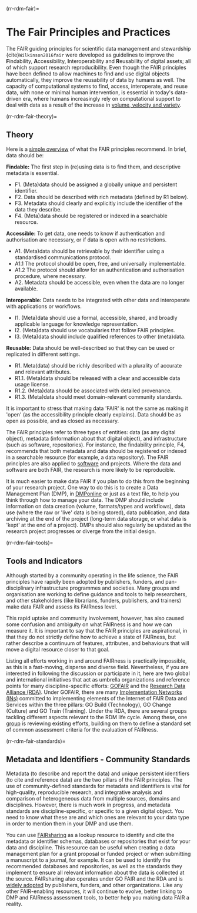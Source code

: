 (rr-rdm-fair)=
# The Fair Principles and Practices

The FAIR guiding principles for scientific data management and stewardship {cite}`Wilkinson2016fair` were developed as guidelines to improve the **F**indability, **A**ccessibility, **I**nteroperability and **R**eusability of digital assets; all of which support research reproducibility. 
Even though the FAIR principles have been defined to allow machines to find and use digital objects automatically, they improve the reusability of data by humans as well.
The capacity of computational systems to find, access, interoperate, and reuse data, with none or minimal human intervention, is essential in today's data-driven era, where humans increasingly rely on computational support to deal with data as a result of the increase in [volume, velocity and
variety](https://www.zdnet.com/article/volume-velocity-and-variety-understanding-the-three-vs-of-big-data/).

(rr-rdm-fair-theory)=
## Theory

Here is a [simple overview](https://www.go-fair.org/fair-principles) of what the FAIR principles recommend. In brief, data should be:

**Findable:** The first step in (re)using data is to find them, and descriptive metadata is essential.

- F1. (Meta)data should be assigned a globally unique and persistent identifier.
- F2. Data should be described with rich metadata (defined by R1 below).
- F3. Metadata should clearly and explicitly include the identifier of the data they describe.
- F4. (Meta)data should be registered or indexed in a searchable resource.

**Accessible:** To get data, one needs to know if authentication and authorisation are necessary, or if data is open with no restrictions.

- A1. (Meta)data should be retrievable by their identifier using a standardised communications protocol.
- A1.1 The protocol should be open, free, and universally implementable.
- A1.2 The protocol should allow for an authentication and authorisation procedure, where necessary.
- A2. Metadata should be accessible, even when the data are no longer available.

**Interoperable:** Data needs to be integrated with other data and interoperate with applications or workflows.

- I1. (Meta)data should use a formal, accessible, shared, and broadly applicable language for knowledge representation.
- I2. (Meta)data should use vocabularies that follow FAIR principles.
- I3. (Meta)data should include qualified references to other (meta)data.

**Reusable:** Data should be well-described so that they can be used or replicated in different settings.

- R1. Meta(data) should be richly described with a plurality of accurate and relevant attributes.
- R1.1. (Meta)data should be released with a clear and accessible data usage license.
- R1.2. (Meta)data should be associated with detailed provenance.
- R1.3. (Meta)data should meet domain-relevant community standards.

It is important to stress that making data 'FAIR' is not the same as making it 'open' (as the accessibility principle clearly explains).
Data should be as open as possible, and as closed as necessary.

The FAIR principles refer to three types of entities: data (as any digital object), metadata (information about that digital object), and infrastructure (such as software, repositories). 
For instance, the findability principle, F4, recommends that both metadata and data should be registered or indexed in a searchable resource (for example, a data repository).
The FAIR principles are also applied to [software](https://dx.doi.org/10.3233/DS-190026) and projects. 
Where the data and software are both FAIR, the research is more likely to be reproducible.

It is much easier to make data FAIR if you plan to do this from the beginning of your research project.
One way to do this is to create a Data Management Plan (DMP), in [DMPonline](https://dmponline.dcc.ac.uk/) or just as a text file, to help you think through how to manage your data.
The DMP should include information on data creation (volume, formats/types and workflows), data use (where the raw or 'live' data is being stored), data publication, and data archiving at the end of the project (long-term data storage, or what data is 'kept' at the end of a project).
DMPs should also regularly be updated as the research project progresses or diverge from the initial design.

(rr-rdm-fair-tools)=
## Tools and Indicators

Although started by a community operating in the life science, the FAIR principles have rapidly been adopted by publishers, funders, and pan-disciplinary infrastructure programmes and societies.
Many groups and organisation are working to define guidance and tools to help researchers, and other stakeholders (like librarians, funders, publishers, and trainers) make data FAIR and assess its FAIRness level.

This rapid uptake and community involvement, however, has also caused some confusion and ambiguity on what FAIRness is and how we can measure it.
It is important to say that the FAIR principles are aspirational, in that they do not strictly define how to achieve a state of FAIRness, but rather describe a continuum of features, attributes, and
behaviours that will move a digital resource closer to that goal.

Listing all efforts working in and around FAIRness is practically impossible, as this is a fast-moving, disperse and diverse field.
Nevertheless, if you are interested in following the discussion or participate in it, here are two global and international initiatives that act as umbrella organizations and reference points for many discipline-specific efforts: [GOFAIR](https://www.go-fair.org) and the [Research Data Alliance (RDA)](https://www.rd-alliance.org).
Under GOFAIR, there are many [Implementation Networks (INs)](https://www.go-fair.org/implementation-networks) committed to implementing elements of the Internet of FAIR Data and Services within the three pillars: GO Build (Technology), GO Change (Culture) and GO Train (Training).
Under the RDA, there are several groups tackling different aspects relevant to the RDM life cycle. Among these, one [group](https://www.rd-alliance.org/groups/fair-data-maturity-model-wg) is reviewing existing efforts, building on them to define a standard set of common assessment criteria for the evaluation of FAIRness.

(rr-rdm-fair-standards)=
## Metadata and Identifiers - Community Standards

Metadata (to describe and report the data) and unique persistent identifiers (to cite and reference data) are the two pillars of the FAIR principles.
The use of community-defined standards for metadata and identifiers is vital for high-quality, reproducible research, and integrative analysis and comparison of heterogeneous data from multiple sources, domains and disciplines.
However, there is much work in progress, and metadata standards are discipline-specific, or specific to a given digital object.
You need to know what these are and which ones are relevant to your data type in order to mention them in your DMP and use them.

You can use [FAIRsharing](https://fairsharing.org) as a lookup resource to identify and cite the metadata or identifier schemas, databases or repositories that exist for your data and discipline. 
This resource can be useful when creating a data management plan for a grant proposal or funded project or when submitting a manuscript to a journal, for example.
It can be used to identify the recommended databases and repositories, as well as the standards they implement to ensure all relevant information about the data is collected at the source. 
FAIRsharing also operates under GO FAIR and the RDA
and is [widely adopted](https://fairsharing.org/communities) by publishers, funders, and other organizations. 
Like any other FAIR-enabling resources, it will continue to evolve, better linking to DMP and FAIRness assessment tools, to better help you making data FAIR a reality.
